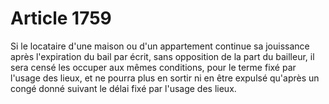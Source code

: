 # Article 1759

Si le locataire d'une maison ou d'un appartement continue sa jouissance après l'expiration du bail par écrit, sans opposition de la part du bailleur, il sera censé les occuper aux mêmes conditions, pour le terme fixé par l'usage des lieux, et ne pourra plus en sortir ni en être expulsé qu'après un congé donné suivant le délai fixé par l'usage des lieux.
